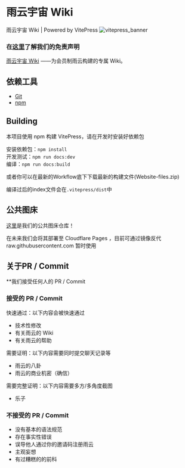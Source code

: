 # 雨云宇宙 Wiki

雨云宇宙 Wiki | Powered by VitePress
![vitepress_banner](https://api.ymbit.cn/images/nyanest/vitepress_banner.png)

### 在[这里](https://github.com/rainyun-space/rainyun-wiki/blob/main/notrainyunofficial.md)了解我们的免责声明

[雨云宇宙 Wiki](https://wiki.rainyun.space/) ——为会员制雨云构建的专属 Wiki。

## 依赖工具

- [Git](https://git-scm.com/downloads)
- [npm](https://nodejs.org/)

## Building
本项目使用 npm 构建 VitePress，请在开发时安装好依赖包

安装依赖包：`npm install`<br>
开发测试：`npm run docs:dev`<br>
编译：`npm run docs:build`  

或者你可以在最新的Workflow底下下载最新的构建文件(Website-files.zip)

编译过后的index文件会在`.vitepress/dist`中
## 公共图床

[这里](https://github.com/rainyun-space/picture)是我们的公共图床仓库！

在未来我们会将其部署至 Cloudflare Pages ，目前可通过镜像反代 raw.githubusercontent.com 暂时使用

## 关于PR / Commit

**我们接受任何人的 PR / Commit 

### 接受的 PR / Commit 

快速通过：以下内容会被快速通过

 - 技术性修改
 - 有关雨云的 Wiki
 - 有关雨云的帮助

需要证明：以下内容需要同时提交聊天记录等

 - 雨云的八卦
 - 雨云的商业机密（确信）

需要完整证明：以下内容需要多方/多角度截图

 - 乐子
  
### 不接受的 PR / Commit

 - 没有基本的语法规范
 - 存在事实性错误
 - 误导他人通过你的邀请码注册雨云
 - 主观妄想
 - 有过糟糕的的前科


